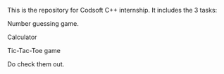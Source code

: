 This is the repository for Codsoft C++ internship. It includes the 3 tasks:

Number guessing game.

Calculator

Tic-Tac-Toe game

Do check them out.
